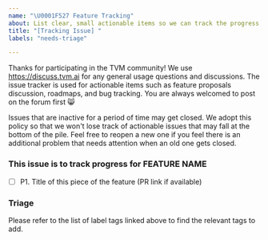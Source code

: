 ```yaml
---
name: "\U0001F527 Feature Tracking"
about: List clear, small actionable items so we can track the progress of the change.
title: "[Tracking Issue] "
labels: "needs-triage"

---
```


Thanks for participating in the TVM community! We use https://discuss.tvm.ai for any general usage questions and discussions. The issue tracker is used for actionable items such as feature proposals discussion, roadmaps, and bug tracking.  You are always welcomed to post on the forum first :smile_cat:

Issues that are inactive for a period of time may get closed. We adopt this policy so that we won't lose track of actionable issues that may fall at the bottom of the pile. Feel free to reopen a new one if you feel there is an additional problem that needs attention when an old one gets closed.

### This issue is to track progress for FEATURE NAME
- [ ] P1. Title of this piece of the feature (PR link if available)

### Triage

Please refer to the list of label tags linked above to find the relevant tags to add. 
